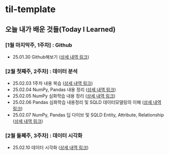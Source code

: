 # til-template

## 오늘 내가 배운 것들(Today I Learned)

### [1월 마지막주, 1주차] : Github

- 25.01.30 Github해보기 ([상세 내역 링크](/Jan/2025-01-30.md))

### [2월 첫째주, 2주차] : 데이터 분석

- 25.02.03 1주차 내용 복습 ([상세 내역 링크](/Feb/2025-02-03.md))
- 25.02.04 NumPy, Pandas 내용 정리 ([상세 내역 링크](/Feb/2025-02-04.md))
- 25.02.05 NumPy 심화학습 내용 정리 ([상세 내역 링크](/Feb/2025-02-05.md))
- 25.02.06 Pandas 심화학습 내용정리 및 SQLD 데이터모델링의 이해 ([상세 내역 링크](/Feb/2025-02-06.md))
- 25.02.07 NumPy, Pandas 딥 다이브 및 SQLD Entity, Attribute, Relationship ([상세 내역 링크](/Feb/2025-02-07.md))

### [2월 둘쩨주, 3주차] : 데이터 시각화

- 25.02.10 데이터 시각화 ([상세 내역 링크](/Feb/2025-02-10.md))